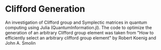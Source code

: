 # Clifford Generation

An investigation of Clifford group and Symplectic matrices in quantum computing using Julia (QuantumInformation.jl). 
The code to optimize the generation of an arbitrary Clifford group element was taken from "How to efficiently select an arbitrary clifford group element"
by Robert Koenig and John A. Smolin
